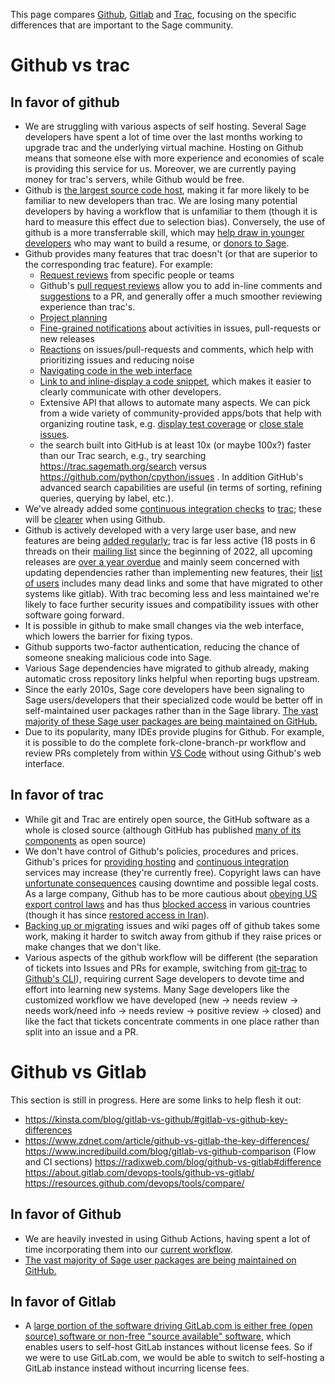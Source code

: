 This page compares [Github](https://github.com/), [Gitlab](https://about.gitlab.com/) and [Trac](https://trac.sagemath.org/), focusing on the specific differences that are important to the Sage community.

# Github vs trac

## In favor of github

* We are struggling with various aspects of self hosting.  Several Sage developers have spent a lot of time over the last months working to upgrade trac and the underlying virtual machine.  Hosting on Github means that someone else with more experience and economies of scale is providing this service for us.  Moreover, we are currently paying money for trac's servers, while Github would be free.
* Github is [the largest source code host](https://en.wikipedia.org/wiki/GitHub#:~:text=It%20is%20commonly%20used%20to,host%20as%20of%20November%202021.), making it far more likely to be familiar to new developers than trac.  We are losing many potential developers by having a workflow that is unfamiliar to them (though it is hard to measure this effect due to selection bias).  Conversely, the use of github is a more transferrable skill, which may [help draw in younger developers](https://groups.google.com/g/sage-devel/c/ayOL8_bzOfk/m/Zj5W1T1gBwAJ) who may want to build a resume, or [donors to Sage](https://groups.google.com/d/msgid/sage-devel/173df162-58d0-4cad-b4c1-7be8e5d9133bn%40googlegroups.com).
* Github provides many features that trac doesn't (or that are superior to the corresponding trac feature). For example:
  - [Request reviews](https://docs.github.com/en/pull-requests/collaborating-with-pull-requests/proposing-changes-to-your-work-with-pull-requests/requesting-a-pull-request-review) from specific people or teams
  - Github's [pull request reviews](https://docs.github.com/en/pull-requests/collaborating-with-pull-requests/reviewing-changes-in-pull-requests/about-pull-request-reviews) allow you to add in-line comments and [suggestions](https://egghead.io/lessons/github-add-suggestions-in-a-github-pr-review) to a PR, and generally offer a much smoother reviewing experience than trac's.
  - [Project planning](https://github.com/features/issues)
  - [Fine-grained notifications](https://docs.github.com/en/account-and-profile/managing-subscriptions-and-notifications-on-github/setting-up-notifications/about-notifications) about activities in issues, pull-requests or new releases
  - [Reactions](https://github.blog/2016-03-10-add-reactions-to-pull-requests-issues-and-comments/) on issues/pull-requests and comments, which help with prioritizing issues and reducing noise
  - [Navigating code in the web interface](https://docs.github.com/en/repositories/working-with-files/using-files/navigating-code-on-github)
  - [Link to and inline-display a code snippet](https://docs.github.com/en/get-started/writing-on-github/working-with-advanced-formatting/creating-a-permanent-link-to-a-code-snippet), which makes it easier to clearly communicate with other developers.
  - Extensive API that allows to automate many aspects. We can pick from a wide variety of community-provided apps/bots that help with organizing routine task, e.g. [display test coverage](https://about.codecov.io/product/feature/pull-request-comments/) or [close stale issues](https://github.com/marketplace/stale).
  - the search built into GitHub is at least 10x (or maybe 100x?) faster than our Trac search, e.g., try searching
https://trac.sagemath.org/search versus https://github.com/python/cpython/issues . In addition GitHub's
advanced search capabilities are useful (in terms of sorting, refining queries, querying by label, etc.).
* We've already added some [continuous integration checks](https://trac.sagemath.org/wiki/ReleaseTours/sage-9.6#BuildsandchecksofticketbranchesonGitHubActions) to [trac](https://trac.sagemath.org/ticket/33818); these will be [clearer](https://docs.github.com/en/pull-requests/collaborating-with-pull-requests/collaborating-on-repositories-with-code-quality-features/about-status-checks) when using Github.
* Github is actively developed with a very large user base, and new features are being [added regularly](https://github.blog/); trac is far less active (18 posts in 6 threads on their [mailing list](https://groups.google.com/g/trac-dev) since the beginning of 2022, all upcoming releases are [over a year overdue](https://trac.edgewall.org/roadmap) and mainly seem concerned with updating dependencies rather than implementing new features, their [list of users](https://trac.edgewall.org/wiki/TracUsers) includes many dead links and some that have migrated to other systems like gitlab).  With trac becoming less and less maintained we're likely to face further security issues and compatibility issues with other software going forward.
* It is possible in github to make small changes via the web interface, which lowers the barrier for fixing typos.
* Github supports two-factor authentication, reducing the chance of someone sneaking malicious code into Sage.
* Various Sage dependencies have migrated to github already, making automatic cross repository links helpful when reporting bugs upstream.
* Since the early 2010s, Sage core developers have been signaling to Sage users/developers that their specialized code would be better off in self-maintained user packages rather than in the Sage library. [The vast majority of these Sage user packages are being maintained on GitHub.](https://trac.sagemath.org/ticket/31164)
* Due to its popularity, many IDEs provide plugins for Github. For example, it is possible to do the complete fork-clone-branch-pr workflow and review PRs completely from within [VS Code](https://code.visualstudio.com/docs/editor/github) without using Github's web interface.

## In favor of trac

* While git and Trac are entirely open source, the GitHub software as a whole is closed source (although GitHub has published [many of its components](https://github.com/orgs/github/repositories?type=all) as open source)
* We don't have control of Github's policies, procedures and prices.  Github's prices for [providing hosting](https://docs.github.com/en/get-started/learning-about-github/faq-about-changes-to-githubs-plans) and [continuous integration](https://docs.github.com/en/actions/learn-github-actions/usage-limits-billing-and-administration) services may increase (they're currently free).  Copyright laws can have [unfortunate consequences](https://www.asmeurer.com/blog/posts/the-sympy-hackerrank-dmca-incident/) causing downtime and possible legal costs.  As a large company, Github has to be more cautious about [obeying US export control laws](https://docs.github.com/en/site-policy/other-site-policies/github-and-trade-controls) and has thus [blocked access](https://techcrunch.com/2019/07/29/github-ban-sanctioned-countries/) in various countries (though it has since [restored access in Iran](https://github.blog/2021-01-05-advancing-developer-freedom-github-is-fully-available-in-iran/)).
* [Backing up or migrating](https://rewind.com/blog/three-ways-to-backup-your-github-issues/) issues and wiki pages off of github takes some work, making it harder to switch away from github if they raise prices or make changes that we don't like.
* Various aspects of the github workflow will be different (the separation of tickets into Issues and PRs for example, switching from [git-trac](https://github.com/sagemath/git-trac-command) to [Github's CLI](https://cli.github.com/)), requiring current Sage developers to devote time and effort into learning new systems.  Many Sage developers like the customized workflow we have developed (new -> needs review -> needs work/need info -> needs review -> positive review -> closed) and like the fact that tickets concentrate comments in one place rather than split into an issue and a PR.

# Github vs Gitlab

This section is still in progress.  Here are some links to help flesh it out:

* https://kinsta.com/blog/gitlab-vs-github/#gitlab-vs-github-key-differences
* https://www.zdnet.com/article/github-vs-gitlab-the-key-differences/
https://www.incredibuild.com/blog/gitlab-vs-github-comparison (Flow and CI sections)
https://radixweb.com/blog/github-vs-gitlab#difference
https://about.gitlab.com/devops-tools/github-vs-gitlab/
https://resources.github.com/devops/tools/compare/

## In favor of Github

* We are heavily invested in using Github Actions, having spent a lot of time incorporating them into our [current workflow](https://trac.sagemath.org/wiki/ReleaseTours/sage-9.6#BuildsandchecksofticketbranchesonGitHubActions).
* [The vast majority of Sage user packages are being maintained on GitHub.](https://trac.sagemath.org/ticket/31164)

## In favor of Gitlab

* A [large portion of the software driving GitLab.com is either free (open source) software or non-free "source available" software](https://about.gitlab.com/solutions/open-source/), which enables users to self-host GitLab instances without license fees. So if we were to use GitLab.com, we would be able to switch to self-hosting a GitLab instance instead without incurring license fees.